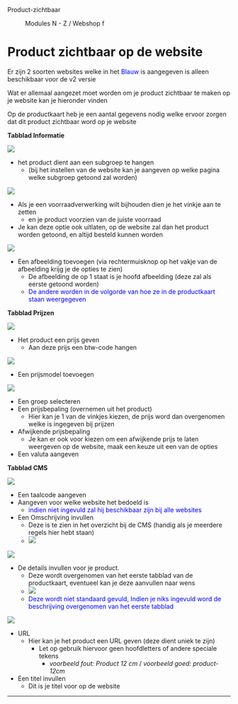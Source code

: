 <properties>
	<page>
		<title>Product-zichtbaar</title>
		<description>Product-zichtbaar</description>
	</page>
	<menu>
		<position>Modules N - Z / Webshop</position>
		<title>Product zichtbaar</title>
		<sort>f</sort>
	</menu>
</properties>

# Product zichtbaar op de website #

<div class="info">Er zijn 2 soorten websites welke in het <span style="color: blue">Blauw</span> is aangegeven is alleen beschikbaar voor de v2 versie</div>

Wat er allemaal aangezet moet worden om je product zichtbaar te maken op je website kan je hieronder vinden

Op de productkaart heb je een aantal gegevens nodig welke ervoor zorgen dat dit product zichtbaar word op je website

**Tabblad Informatie**

![](images/1.png)

- het product dient aan een subgroep te hangen
	- (bij het instellen van de website kan je aangeven op welke pagina welke subgroep getoond zal worden)

![](images/2.png)

- Als je een voorraadverwerking wilt bijhouden dien je het vinkje aan te zetten
	- en je product voorzien van de juiste voorraad
- Je kan deze optie ook uitlaten, op de website zal dan het product worden getoond, en altijd besteld kunnen worden 

![](images/11.png)

- Een afbeelding toevoegen (via rechtermuisknop op het vakje van de afbeelding krijg je de opties te zien)
	- De afbeelding de op 1 staat is je hoofd afbeelding (deze zal als eerste getoond worden)
	- <span style="color: blue">De andere worden in de volgorde van hoe ze in de productkaart staan weergegeven</span>

**Tabblad Prijzen**

![](images/4.png)

- Het product een prijs geven
	- Aan deze prijs een btw-code hangen

![](images/5.png)

- Een prijsmodel toevoegen

![](images/6.png)

- Een groep selecteren
- Een prijsbepaling (overnemen uit het product)
	- Hier kan je 1 van de vinkjes kiezen, de prijs word dan overgenomen welke is ingegeven bij prijzen
- Afwijkende prijsbepaling
	- Je kan er ook voor kiezen om een afwijkende prijs te laten weergeven op de website, maak een keuze uit een van de opties
- Een valuta aangeven

**Tabblad CMS**

![](images/7.png)

- Een taalcode aangeven
- Aangeven voor welke website het bedoeld is
	- <span style="color: blue">indien niet ingevuld zal hij beschikbaar zijn bij alle websites</span>
- Een Omschrijving invullen
	- Deze is te zien in het overzicht bij de CMS (handig als je meerdere regels hier hebt staan)
	- ![](images/10.png)

![](images/8.png)

- De details invullen voor je product.
	- Deze wordt overgenomen van het eerste tabblad van de productkaart, eventueel kan je deze aanvullen naar wens 
	- ![](images/12.png)
	- <span style="color: blue">Deze wordt niet standaard gevuld, Indien je niks ingevuld word de beschrijving overgenomen van het eerste tabblad</span>

![](images/9.png)

- URL
	- Hier kan je het product een URL geven (deze dient uniek te zijn)
		- Let op gebruik hiervoor geen hoofdletters of andere speciale tekens 
			- *voorbeeld fout: Product 12 cm* / *voorbeeld goed: product-12cm*
- Een titel invullen
	- Dit is je titel voor op de website

----------

